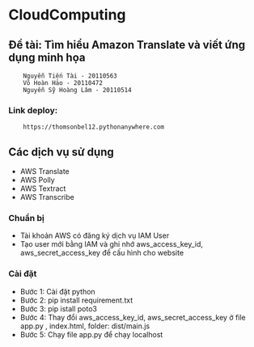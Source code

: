# CloudComputing

## Đề tài: Tìm hiểu Amazon Translate và viết ứng dụng minh họa

        Nguyễn Tiến Tài - 20110563
        Võ Hoàn Hảo - 20110472
        Nguyễn Sỹ Hoàng Lâm - 20110514
        
### Link deploy: 
        https://thomsonbel12.pythonanywhere.com

## Các dịch vụ sử dụng

- AWS Translate
- AWS Polly
- AWS Textract
- AWS Transcribe

### Chuẩn bị
- Tài khoản AWS có đăng ký dịch vụ IAM User
- Tạo user mới bằng IAM và ghi nhớ aws_access_key_id, aws_secret_access_key để cấu hình cho website

### Cài đặt

- Bước 1: Cài đặt python
- Bước 2: pip install requirement.txt
- Bước 3: pip istall poto3
- Bước 4: Thay đổi aws_access_key_id, aws_secret_access_key ở file app.py , index.html, folder: dist/main.js
- Bước 5: Chạy file app.py để chạy localhost

